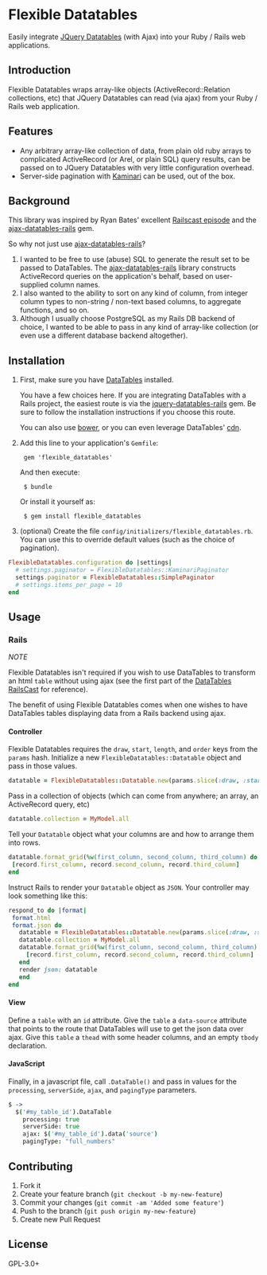 # Flexible Datatables

Easily integrate [JQuery Datatables](https://www.datatables.net) (with Ajax) into your Ruby / Rails web applications.

## Introduction
Flexible Datatables wraps array-like objects (ActiveRecord::Relation collections, etc) that JQuery Datatables can read (via ajax) from your Ruby / Rails web application.

## Features
* Any arbitrary array-like collection of data, from plain old ruby arrays to complicated ActiveRecord (or Arel, or plain SQL) query results, can be passed on to JQuery Datatables with very little configuration overhead.
* Server-side pagination with [Kaminari](https://github.com/amatsuda/kaminari) can be used, out of the box.

## Background
This library was inspired by Ryan Bates' excellent [Railscast episode](http://railscasts.com/episodes/340-datatables) and the [ajax-datatables-rails](https://github.com/antillas21/ajax-datatables-rails) gem.

So why not just use [ajax-datatables-rails](https://github.com/antillas21/ajax-datatables-rails)?

1. I wanted to be free to use (abuse) SQL to generate the result set to be passed to DataTables.  The [ajax-datatables-rails](https://github.com/antillas21/ajax-datatables-rails) library constructs ActiveRecord queries on the application's behalf, based on user-supplied column names.
2. I also wanted to the ability to sort on any kind of column, from integer column types to non-string / non-text based columns, to aggregate functions, and so on.
3. Although I usually choose PostgreSQL as my Rails DB backend of choice, I wanted to be able to pass in any kind of array-like collection (or even use a different database backend altogether).

## Installation
1. First, make sure you have [DataTables](https://www.datatables.net) installed.

    You have a few choices here.  If you are integrating DataTables with a Rails project, the easiest route is via the [jquery-datatables-rails](https://github.com/rweng/jquery-datatables-rails) gem.  Be sure to follow the installation instructions if you choose this route.

    You can also use [bower](https://github.com/rharriso/bower-rails), or you can even leverage DataTables' [cdn](https://cdn.datatables.net/).

2. Add this line to your application's `Gemfile`:

        gem 'flexible_datatables'

    And then execute:

        $ bundle

    Or install it yourself as:

        $ gem install flexible_datatables
3. (optional)  Create the file `config/initializers/flexible_datatables.rb`.  You can use this to override default values (such as the choice of pagination).
```ruby
FlexibleDatatables.configuration do |settings|
  # settings.paginator = FlexibleDatatables::KaminariPaginator
  settings.paginator = FlexibleDatatables::SimplePaginator
  # settings.items_per_page = 10
end
```

## Usage
### Rails
*NOTE*

Flexible Datatables isn't required if you wish to use DataTables to transform an html `table` without using ajax (see the first part of the [DataTables RailsCast](http://railscasts.com/episodes/340-datatables?view=asciicast) for reference).

The benefit of using Flexible Datatables comes when one wishes to have DataTables tables displaying data from a Rails backend using ajax.

#### Controller
Flexible Datatables requires the `draw`, `start`, `length`, and `order` keys from the `params` hash.  Initialize a new `FlexibleDatatables::Datatable` object and pass in those values.
```ruby
datatable = FlexibleDatatables::Datatable.new(params.slice(:draw, :start, :length, :order))
```
Pass in a collection of objects (which can come from anywhere; an array, an ActiveRecord query, etc)
```ruby
datatable.collection = MyModel.all
```
Tell your `Datatable` object what your columns are and how to arrange them into rows.
```ruby
datatable.format_grid(%w(first_column, second_column, third_column) do |record|
 [record.first_column, record.second_column, record.third_column]
end
```
Instruct Rails to render your `Datatable` object as `JSON`.  Your controller may look something like this:
```ruby
respond_to do |format|
 format.html
 format.json do
   datatable = FlexibleDatatables::Datatable.new(params.slice(:draw, :start, :length, :order))
   datatable.collection = MyModel.all
   datatable.format_grid(%w(first_column, second_column, third_column) do |record|
     [record.first_column, record.second_column, record.third_column]
   end
   render json: datatable
   end
end
```

#### View
Define a `table` with an `id` attribute.
Give the `table` a `data-source` attribute that points to the route that DataTables will use to get the json data over ajax.
Give this `table` a `thead` with some header columns, and an empty `tbody` declaration.

#### JavaScript
Finally, in a javascript file, call `.DataTable()` and pass in values for the `processing`, `serverSide`, `ajax`, and `pagingType` parameters.
```Coffeescript
$ ->
  $('#my_table_id').DataTable
    processing: true
    serverSide: true
    ajax: $('#my_table_id').data('source')
    pagingType: "full_numbers"
```

## Contributing

1. Fork it
2. Create your feature branch (`git checkout -b my-new-feature`)
3. Commit your changes (`git commit -am 'Added some feature'`)
4. Push to the branch (`git push origin my-new-feature`)
5. Create new Pull Request

## License

GPL-3.0+
